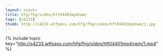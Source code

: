 ```yaml
--- 
layout: sieutv
title: hfg/fhg/video/hft04401mp4nwm/
tags: [s4233]
thumb: http://s4233.wtfpass.com/hfg/fhg/video/hft04401mp4nwm/1.jpg
---
```

{% include tvpro key="http://s4233.wtfpass.com/hfg/fhg/video/hft04401mp4nwm/1.mp4" %} 
